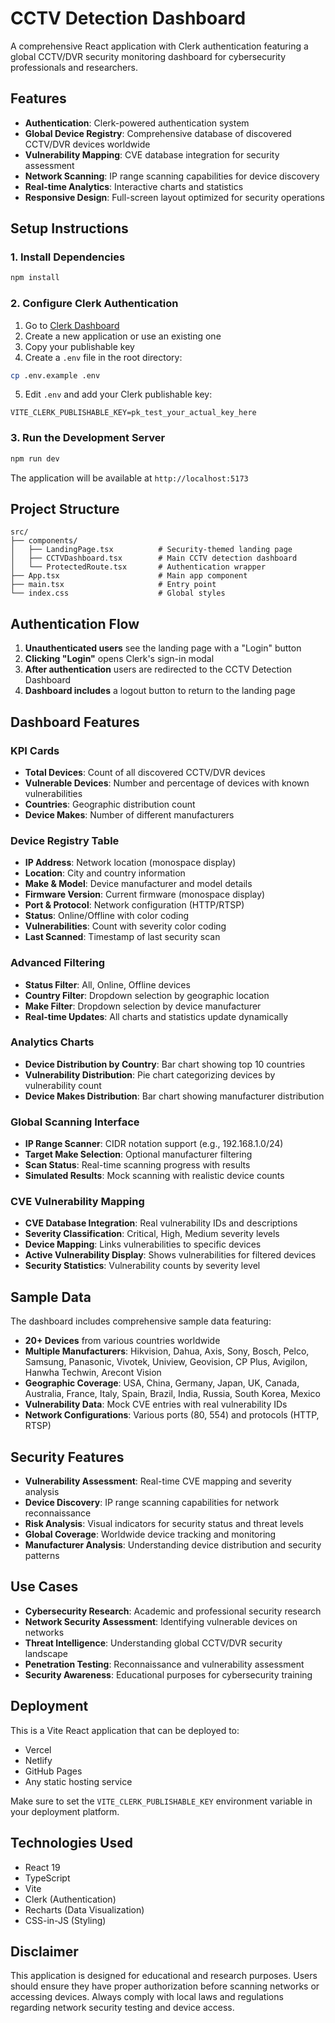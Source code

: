 # CCTV Detection Dashboard

A comprehensive React application with Clerk authentication featuring a global CCTV/DVR security monitoring dashboard for cybersecurity professionals and researchers.

## Features

- **Authentication**: Clerk-powered authentication system
- **Global Device Registry**: Comprehensive database of discovered CCTV/DVR devices worldwide
- **Vulnerability Mapping**: CVE database integration for security assessment
- **Network Scanning**: IP range scanning capabilities for device discovery
- **Real-time Analytics**: Interactive charts and statistics
- **Responsive Design**: Full-screen layout optimized for security operations

## Setup Instructions

### 1. Install Dependencies

```bash
npm install
```

### 2. Configure Clerk Authentication

1. Go to [Clerk Dashboard](https://dashboard.clerk.com/)
2. Create a new application or use an existing one
3. Copy your publishable key
4. Create a `.env` file in the root directory:

```bash
cp .env.example .env
```

5. Edit `.env` and add your Clerk publishable key:

```
VITE_CLERK_PUBLISHABLE_KEY=pk_test_your_actual_key_here
```

### 3. Run the Development Server

```bash
npm run dev
```

The application will be available at `http://localhost:5173`

## Project Structure

```
src/
├── components/
│   ├── LandingPage.tsx          # Security-themed landing page
│   ├── CCTVDashboard.tsx        # Main CCTV detection dashboard
│   └── ProtectedRoute.tsx       # Authentication wrapper
├── App.tsx                      # Main app component
├── main.tsx                     # Entry point
└── index.css                    # Global styles
```

## Authentication Flow

1. **Unauthenticated users** see the landing page with a "Login" button
2. **Clicking "Login"** opens Clerk's sign-in modal
3. **After authentication** users are redirected to the CCTV Detection Dashboard
4. **Dashboard includes** a logout button to return to the landing page

## Dashboard Features

### KPI Cards
- **Total Devices**: Count of all discovered CCTV/DVR devices
- **Vulnerable Devices**: Number and percentage of devices with known vulnerabilities
- **Countries**: Geographic distribution count
- **Device Makes**: Number of different manufacturers

### Device Registry Table
- **IP Address**: Network location (monospace display)
- **Location**: City and country information
- **Make & Model**: Device manufacturer and model details
- **Firmware Version**: Current firmware (monospace display)
- **Port & Protocol**: Network configuration (HTTP/RTSP)
- **Status**: Online/Offline with color coding
- **Vulnerabilities**: Count with severity color coding
- **Last Scanned**: Timestamp of last security scan

### Advanced Filtering
- **Status Filter**: All, Online, Offline devices
- **Country Filter**: Dropdown selection by geographic location
- **Make Filter**: Dropdown selection by device manufacturer
- **Real-time Updates**: All charts and statistics update dynamically

### Analytics Charts
- **Device Distribution by Country**: Bar chart showing top 10 countries
- **Vulnerability Distribution**: Pie chart categorizing devices by vulnerability count
- **Device Makes Distribution**: Bar chart showing manufacturer distribution

### Global Scanning Interface
- **IP Range Scanner**: CIDR notation support (e.g., 192.168.1.0/24)
- **Target Make Selection**: Optional manufacturer filtering
- **Scan Status**: Real-time scanning progress with results
- **Simulated Results**: Mock scanning with realistic device counts

### CVE Vulnerability Mapping
- **CVE Database Integration**: Real vulnerability IDs and descriptions
- **Severity Classification**: Critical, High, Medium severity levels
- **Device Mapping**: Links vulnerabilities to specific devices
- **Active Vulnerability Display**: Shows vulnerabilities for filtered devices
- **Security Statistics**: Vulnerability counts by severity level

## Sample Data

The dashboard includes comprehensive sample data featuring:
- **20+ Devices** from various countries worldwide
- **Multiple Manufacturers**: Hikvision, Dahua, Axis, Sony, Bosch, Pelco, Samsung, Panasonic, Vivotek, Uniview, Geovision, CP Plus, Avigilon, Hanwha Techwin, Arecont Vision
- **Geographic Coverage**: USA, China, Germany, Japan, UK, Canada, Australia, France, Italy, Spain, Brazil, India, Russia, South Korea, Mexico
- **Vulnerability Data**: Mock CVE entries with real vulnerability IDs
- **Network Configurations**: Various ports (80, 554) and protocols (HTTP, RTSP)

## Security Features

- **Vulnerability Assessment**: Real-time CVE mapping and severity analysis
- **Device Discovery**: IP range scanning capabilities for network reconnaissance
- **Risk Analysis**: Visual indicators for security status and threat levels
- **Global Coverage**: Worldwide device tracking and monitoring
- **Manufacturer Analysis**: Understanding device distribution and security patterns

## Use Cases

- **Cybersecurity Research**: Academic and professional security research
- **Network Security Assessment**: Identifying vulnerable devices on networks
- **Threat Intelligence**: Understanding global CCTV/DVR security landscape
- **Penetration Testing**: Reconnaissance and vulnerability assessment
- **Security Awareness**: Educational purposes for cybersecurity training

## Deployment

This is a Vite React application that can be deployed to:
- Vercel
- Netlify
- GitHub Pages
- Any static hosting service

Make sure to set the `VITE_CLERK_PUBLISHABLE_KEY` environment variable in your deployment platform.

## Technologies Used

- React 19
- TypeScript
- Vite
- Clerk (Authentication)
- Recharts (Data Visualization)
- CSS-in-JS (Styling)

## Disclaimer

This application is designed for educational and research purposes. Users should ensure they have proper authorization before scanning networks or accessing devices. Always comply with local laws and regulations regarding network security testing and device access.